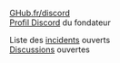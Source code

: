 [GHub.fr/discord](https://GHub.fr/discord)  
[Profil Discord](https://GHub.fr/contact) du fondateur

Liste des [incidents](https://github.com/GHub-fr/.github/issues) ouverts  
[Discussions](https://github.com/orgs/GHub-fr/discussions) ouvertes

